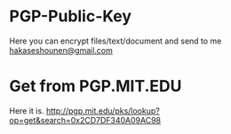 # PGP-Public-Key
Here you can encrypt files/text/document and send to me hakaseshounen@gmail.com

# Get from PGP.MIT.EDU
Here it is. http://pgp.mit.edu/pks/lookup?op=get&search=0x2CD7DF340A09AC98
